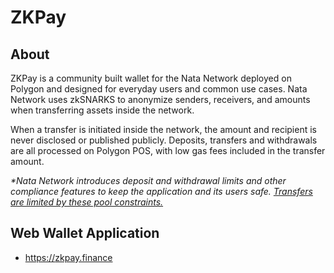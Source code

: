 # ZKPay

## About

ZKPay is a community built wallet for the Nata Network deployed on Polygon and designed for everyday users and common use cases. Nata Network uses zkSNARKS to anonymize senders, receivers, and amounts when transferring assets inside the network.

When a transfer is initiated inside the network, the amount and recipient is never disclosed or published publicly. Deposits, transfers and withdrawals are all processed on Polygon POS, with low gas fees included in the transfer amount.&#x20;

_\*Nata Network introduces_ _deposit and withdrawal limits_ _and other_ _compliance features_ _to keep the application and its users safe._ [_Transfers are limited by these pool constraints._](deposit-and-withdrawal-limits.md)

## Web Wallet Application

* [https://](https://zkpay.finance)[zkpay.finance](https://zkpay.finance)





###
